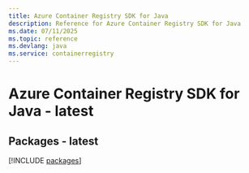 ```yaml
---
title: Azure Container Registry SDK for Java
description: Reference for Azure Container Registry SDK for Java
ms.date: 07/11/2025
ms.topic: reference
ms.devlang: java
ms.service: containerregistry
---
```

# Azure Container Registry SDK for Java - latest
## Packages - latest
[!INCLUDE [packages](container-registry-index.md)]